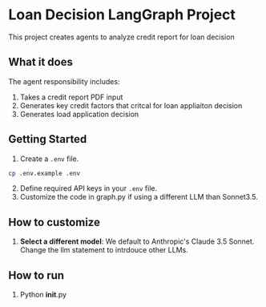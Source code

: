 # Loan Decision LangGraph Project

This project creates agents to analyze credit report for loan decision

## What it does

The agent responsibility includes:

1. Takes a credit report PDF input
2. Generates key credit factors that critcal for loan appliaiton decision
3. Generates load application decision


## Getting Started

1. Create a `.env` file.

```bash
cp .env.example .env
```

2. Define required API keys in your `.env` file.
3. Customize the code in graph.py if using a different LLM than Sonnet3.5.


## How to customize

1. **Select a different model**: We default to Anthropic's Claude 3.5 Sonnet. Change the llm statement to intrdouce other LLMs.

## How to run

1. Python __init__.py